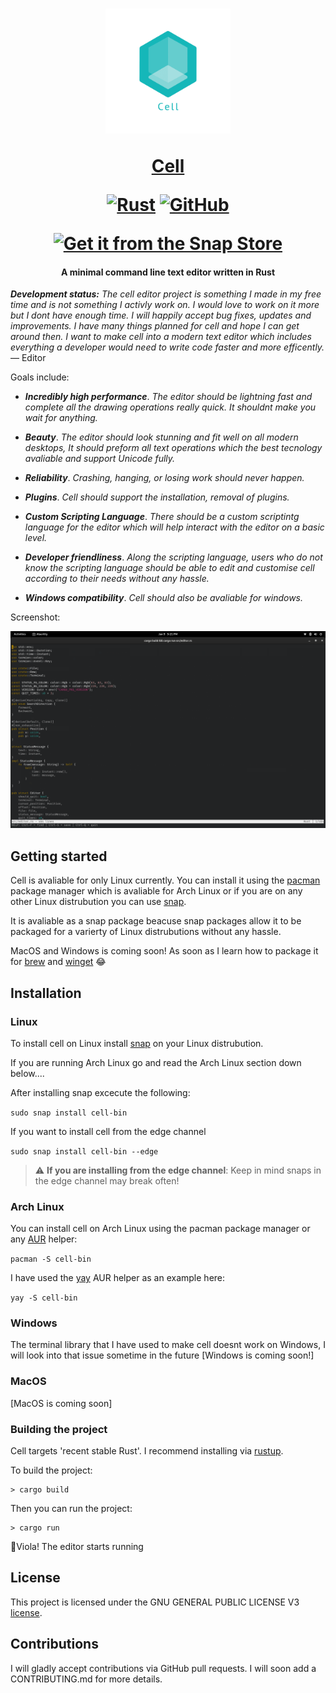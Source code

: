 <h1 align="center">
  <a href="https://github.com/ShaharyarAhmed-bot/cell"><img src="icons/cell.png" alt="Cell" width="200" height="200"/></a><br>
  
  <a href="https://github.com/ShaharyarAhmed-bot/cell">Cell</a>
  


<a href="https://www.rust-lang.org/"><img alt="Rust" src="https://img.shields.io/badge/-Rust-C93A42?style=flat-square&logo=rust&logoColor=black%22"></a> 
    <a href="https://github.com/ShaharyarAhmed-bot/cell/blob/main/LICENSE">
        <img alt="GitHub" src="https://img.shields.io/github/license/ShaharyarAhmed-bot/cell?color=red">
    </a>

  <a href="https://snapcraft.io/cell-bin">
  <img alt="Get it from the Snap Store" src="https://snapcraft.io/static/images/badges/en/snap-store-black.svg" />
</a>
</h1>


<h4 align="center">A minimal command line text editor written in Rust</h4>

***Development status:*** *The cell editor project is something I made in my free
time and is not something I activly work on. I would love to work on it more but
I dont have enough time. I will happily accept bug fixes, updates and improvements.
I have many things planned for cell and hope I can get around then. I want to make 
cell into a modern text editor which includes everything a developer would need
to write code faster and more efficently.*   
— Editor

Goals include:

* ***Incredibly high performance***. *The editor should be lightning fast and complete
  all the drawing operations really quick. It shouldnt make you wait for anything.*              

* ***Beauty***. *The editor should look stunning and fit well on all modern desktops,
  It should preform all text operations which the best tecnology avaliable
  and support Unicode fully.*

* ***Reliability***. *Crashing, hanging, or losing work should never happen.*

* ***Plugins***. *Cell should support the installation, removal of plugins.*

* ***Custom Scripting Language***. *There should be a custom scriptintg language for
the editor which will help interact with the editor on a basic level.*

* ***Developer friendliness***. *Along the scripting language, users who do not know 
the scripting language should be able to edit and customise cell according 
to their needs without any hassle.*

* ***Windows compatibility***. *Cell should also be avaliable for windows.*

Screenshot:

![cell screenshot](/images/screenshots/cell-screenshot.png?raw=true)


## Getting started

Cell is avaliable for only Linux currently. You can install it using the <a href="https://wiki.archlinux.org/title/pacman">pacman</a> package manager 
which is avaliable for Arch Linux or if you are on any other Linux distrubution you can use <a href="https://snapcraft.io/">snap</a>.

It is avaliable as a snap package beacuse snap packages allow it to be packaged for a varierty of
Linux distrubutions without any hassle.

MacOS and Windows is coming soon! As soon as I learn how to package it for <a href="https://brew.sh/">brew</a> and <a href ="https://docs.microsoft.com/en-us/windows/package-manager/winget/">winget</a> 😂

## Installation
### Linux

To install cell on Linux install <a href="https://snapcraft.io/docs/installing-snapd">snap</a>
on your Linux distrubution.

If you are running Arch Linux go and read the Arch Linux section down below....

After installing snap excecute the following:

`sudo snap install cell-bin`

If you want to install cell from the edge channel

`sudo snap install cell-bin --edge`

> :warning: **If you are installing from the edge channel**: Keep in mind snaps in the edge channel may break often!



### Arch Linux

You can install cell on Arch Linux using the pacman package manager or any <a href="https://wiki.archlinux.org/title/AUR_helpers">AUR</a> helper:

`pacman -S cell-bin`

I have used the <a href="https://github.com/Jguer/yay">yay</a> AUR helper as an example here:

`yay -S cell-bin`


### Windows
The terminal library that I have used to make cell doesnt work on Windows, I will look into that issue sometime in the future
[Windows is coming soon!]


### MacOS
[MacOS is coming soon]


### Building the project

Cell targets 'recent stable Rust'. I recommend installing via [rustup](https://www.rustup.rs).

To build the project:

```
> cargo build
```

Then you can run the project:

```
> cargo run
```

🥳Viola! The editor starts running


## License

This project is licensed under the GNU GENERAL PUBLIC LICENSE V3 [license](LICENSE).


## Contributions

I will gladly accept contributions via GitHub pull requests. I will
soon add a CONTRIBUTING.md for more details.

